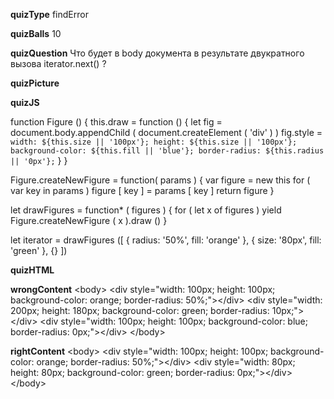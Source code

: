 ____quizType____
findError

____quizBalls____
10

____quizQuestion____
Что будет в body документа в результате двукратного вызова  iterator.next() ?

____quizPicture____


____quizJS____

function Figure () {
    this.draw = function () {
        let fig = document.body.appendChild (
            document.createElement ( 'div' )
        )
        fig.style = `
            width: ${this.size || '100px'};
            height: ${this.size || '100px'};
            background-color: ${this.fill || 'blue'};
            border-radius: ${this.radius || '0px'};
        `
    }
}

Figure.createNewFigure = function( params ) {
    var figure = new this
    for ( var key in params )
        figure [ key ] = params [ key ]
    return figure
}

let drawFigures = function* ( figures ) {
    for ( let x of figures )
        yield Figure.createNewFigure ( x ).draw ()
}

let iterator = drawFigures ([
    { radius: '50%', fill: 'orange' },
    { size: '80px', fill: 'green' },
    {}
])

____quizHTML____


____wrongContent____
&lt;body>
    &lt;div style="width: 100px; height: 100px; background-color: orange; border-radius: 50%;">&lt;/div>
    &lt;div style="width: 200px; height: 180px; background-color: green; border-radius: 10px;">&lt;/div>
    &lt;div style="width: 100px; height: 100px; background-color: blue; border-radius: 0px;">&lt;/div>
&lt;/body>

____rightContent____
&lt;body>
    &lt;div style="width: 100px; height: 100px; background-color: orange; border-radius: 50%;">&lt;/div>
    &lt;div style="width: 80px; height: 80px; background-color: green; border-radius: 0px;">&lt;/div>
&lt;/body>
